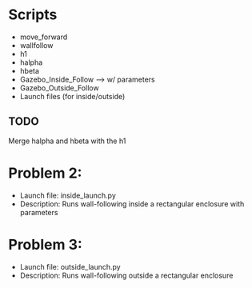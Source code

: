 # Scripts
 + move_forward
 + wallfollow
 + h1
 + halpha
 + hbeta
 + Gazebo_Inside_Follow --> w/ parameters
 + Gazebo_Outside_Follow
 + Launch files (for inside/outside)

## TODO
Merge halpha and hbeta with the h1

# Problem 2:
- Launch file: inside_launch.py
- Description: Runs wall-following inside a rectangular enclosure with parameters

# Problem 3:
- Launch file: outside_launch.py
- Description: Runs wall-following outside a rectangular enclosure


